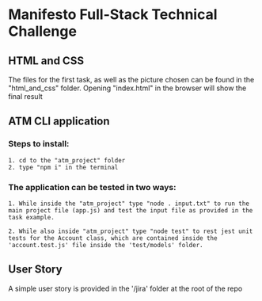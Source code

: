 # Manifesto Full-Stack Technical Challenge

## HTML and CSS

The files for the first task, as well as the picture chosen can be found in the "html_and_css" folder. Opening "index.html" in the browser will show the final result

## ATM CLI application

### Steps to install:

    1. cd to the "atm_project" folder
    2. type "npm i" in the terminal

### The application can be tested in two ways:

    1. While inside the "atm_project" type "node . input.txt" to run the main project file (app.js) and test the input file as provided in the task example.

    2. While also inside "atm_project" type "node test" to rest jest unit tests for the Account class, which are contained inside the 'account.test.js' file inside the 'test/models' folder.

## User Story

A simple user story is provided in the '/jira' folder at the root of the repo

